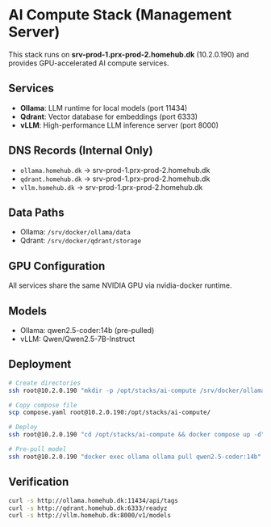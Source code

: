 # AI Compute Stack (Management Server)

This stack runs on **srv-prod-1.prx-prod-2.homehub.dk** (10.2.0.190) and provides GPU-accelerated AI compute services.

## Services

- **Ollama**: LLM runtime for local models (port 11434)
- **Qdrant**: Vector database for embeddings (port 6333)
- **vLLM**: High-performance LLM inference server (port 8000)

## DNS Records (Internal Only)

- `ollama.homehub.dk` → srv-prod-1.prx-prod-2.homehub.dk
- `qdrant.homehub.dk` → srv-prod-1.prx-prod-2.homehub.dk
- `vllm.homehub.dk` → srv-prod-1.prx-prod-2.homehub.dk

## Data Paths

- Ollama: `/srv/docker/ollama/data`
- Qdrant: `/srv/docker/qdrant/storage`

## GPU Configuration

All services share the same NVIDIA GPU via nvidia-docker runtime.

## Models

- Ollama: qwen2.5-coder:14b (pre-pulled)
- vLLM: Qwen/Qwen2.5-7B-Instruct

## Deployment

```bash
# Create directories
ssh root@10.2.0.190 "mkdir -p /opt/stacks/ai-compute /srv/docker/ollama/data /srv/docker/qdrant/storage"

# Copy compose file
scp compose.yaml root@10.2.0.190:/opt/stacks/ai-compute/

# Deploy
ssh root@10.2.0.190 "cd /opt/stacks/ai-compute && docker compose up -d"

# Pre-pull model
ssh root@10.2.0.190 "docker exec ollama ollama pull qwen2.5-coder:14b"
```

## Verification

```bash
curl -s http://ollama.homehub.dk:11434/api/tags
curl -s http://qdrant.homehub.dk:6333/readyz
curl -s http://vllm.homehub.dk:8000/v1/models
```

